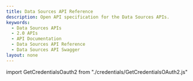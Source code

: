 ```yaml
---
title: Data Sources API Reference
description: Open API specification for the Data Sources APIs.
keywords:
  - Data Sources APIs
  - 2.0 APIs
  - API Documentation
  - Data Sources API Reference
  - Data Sources API Swagger
layout: none
---
```

import GetCredentialsOauth2 from "./credentials/GetCredentialsOAuth2.js"

<GetCredentialsOauth2 />

<RedoclyAPIBlock src="/analytics-2.0-apis/data-sources.json" scrollYOffset={64}/>

